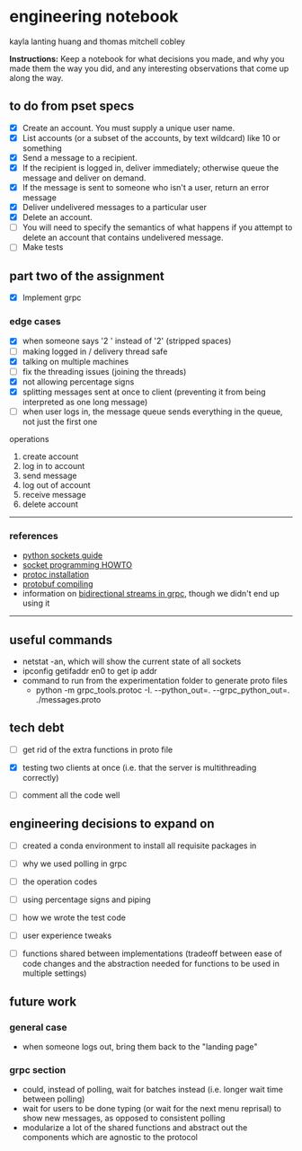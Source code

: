 # engineering notebook
kayla lanting huang and thomas mitchell cobley

**Instructions:** Keep a notebook for what decisions you made, and why you made them the way you did, and any interesting observations that come up along the way.

## to do from pset specs
- [x] Create an account. You must supply a unique user name.
- [x] List accounts (or a subset of the accounts, by text wildcard) like 10 or something
- [x] Send a message to a recipient. 
- [x] If the recipient is logged in, deliver immediately; otherwise queue the message and deliver on demand. 
- [x] If the message is sent to someone who isn't a user, return an error message
- [x] Deliver undelivered messages to a particular user
- [x] Delete an account. 
- [ ] You will need to specify the semantics of what happens if you attempt to delete an account that contains undelivered message.
- [ ] Make tests

## part two of the assignment
- [x] Implement grpc

### edge cases
- [x] when someone says '2 ' instead of '2' (stripped spaces)
- [ ] making logged in / delivery thread safe
- [x] talking on multiple machines
- [ ] fix the threading issues (joining the threads)
- [x] not allowing percentage signs
- [x] splitting messages sent at once to client (preventing it from being interpreted as one long message)
- [ ] when user logs in, the message queue sends everything in the queue, not just the first one

operations
1. create account
2. log in to account
3. send message
4. log out of account
5. receive message
6. delete account

---

### references
- [python sockets guide](https://realpython.com/python-sockets/#echo-client-and-server)
- [socket programming HOWTO](https://docs.python.org/3/howto/sockets.html)
- [protoc installation](https://grpc.io/docs/protoc-installation/)
- [protobuf compiling](https://grpc.io/docs/protoc-installation/)
- information on [bidirectional streams in grpc](https://levelup.gitconnected.com/grpc-how-to-make-bi-directional-streaming-calls-70b4a0569b5b), though we didn't end up using it

---

## useful commands
- netstat -an, which will show the current state of all sockets
- ipconfig getifaddr en0 to get ip addr
- command to run from the experimentation folder to generate proto files 
    - python -m grpc_tools.protoc -I. --python_out=. --grpc_python_out=. ./messages.proto


## tech debt
- [ ] get rid of the extra functions in proto file
- [x] testing two clients at once (i.e. that the server is multithreading correctly)
- [ ] comment all the code well


## engineering decisions to expand on
- [ ] created a conda environment to install all requisite packages in 
- [ ] why we used polling in grpc
- [ ] the operation codes
- [ ] using percentage signs and piping
- [ ] how we wrote the test code
- [ ] user experience tweaks
- [ ] functions shared between implementations (tradeoff between ease of code changes and the abstraction needed for functions to be used in multiple settings)


## future work
### general case
- when someone logs out, bring them back to the "landing page"

### grpc section
- could, instead of polling, wait for batches instead (i.e. longer wait time between polling)
- wait for users to be done typing (or wait for the next menu reprisal) to show new messages, as opposed to consistent polling
- modularize a lot of the shared functions and abstract out the components which are agnostic to the protocol
